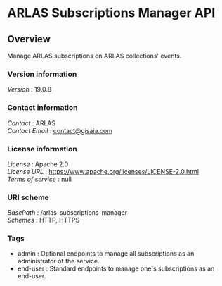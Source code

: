 # ARLAS Subscriptions Manager API


<a name="overview"></a>
## Overview
Manage ARLAS subscriptions on ARLAS collections' events.


### Version information
*Version* : 19.0.8


### Contact information
*Contact* : ARLAS  
*Contact Email* : contact@gisaia.com


### License information
*License* : Apache 2.0  
*License URL* : https://www.apache.org/licenses/LICENSE-2.0.html  
*Terms of service* : null


### URI scheme
*BasePath* : /arlas-subscriptions-manager  
*Schemes* : HTTP, HTTPS


### Tags

* admin : Optional endpoints to manage all subscriptions as an administrator of the service.
* end-user : Standard endpoints to manage one's subscriptions as an end-user.



